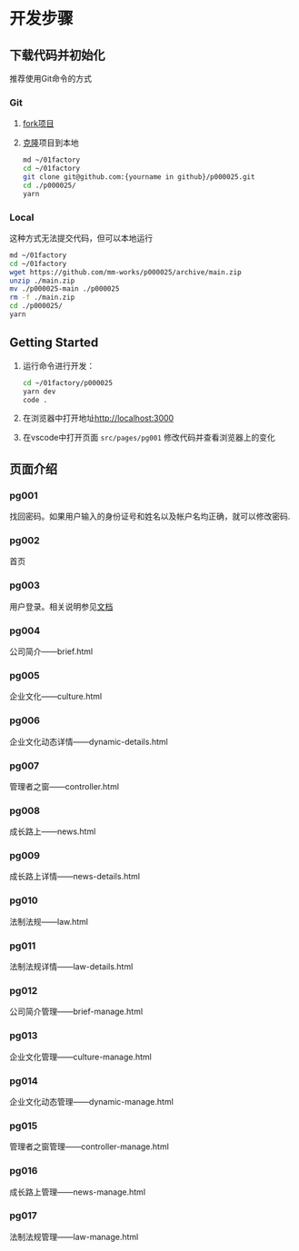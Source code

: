 # 开发步骤

## 下载代码并初始化

推荐使用Git命令的方式

### Git

1. [fork项目](https://www.cnblogs.com/patchouli/p/6511251.html)
1. [克隆](https://jingyan.baidu.com/article/dca1fa6f0cc9bcf1a540524d.html)项目到本地

	```sh
	md ~/01factory
	cd ~/01factory
	git clone git@github.com:{yourname in github}/p000025.git
	cd ./p000025/
	yarn
	```

### Local

这种方式无法提交代码，但可以本地运行

```sh
md ~/01factory
cd ~/01factory
wget https://github.com/mm-works/p000025/archive/main.zip
unzip ./main.zip
mv ./p000025-main ./p000025
rm -f ./main.zip
cd ./p000025/
yarn
```

## Getting Started

1. 运行命令进行开发：

	```bash
	cd ~/01factory/p000025
	yarn dev
	code .
	```

1. 在浏览器中打开地址[http://localhost:3000](http://localhost:3000)
1. 在vscode中打开页面 `src/pages/pg001` 修改代码并查看浏览器上的变化

## 页面介绍

### pg001

找回密码。如果用户输入的身份证号和姓名以及帐户名均正确，就可以修改密码.

### pg002

首页

### pg003

用户登录。相关说明参见[文档](./src/pages/d001/readme)

### pg004

公司简介——brief.html

### pg005

企业文化——culture.html

### pg006

企业文化动态详情——dynamic-details.html

### pg007

管理者之窗——controller.html

### pg008

成长路上——news.html

### pg009

成长路上详情——news-details.html

### pg010

法制法规——law.html

### pg011

法制法规详情——law-details.html

### pg012

公司简介管理——brief-manage.html

### pg013

企业文化管理——culture-manage.html

### pg014

企业文化动态管理——dynamic-manage.html

### pg015

管理者之窗管理——controller-manage.html

### pg016

成长路上管理——news-manage.html

### pg017

法制法规管理——law-manage.html
